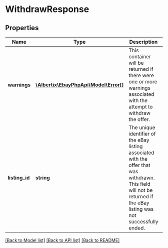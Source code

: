 # WithdrawResponse

## Properties
Name | Type | Description | Notes
------------ | ------------- | ------------- | -------------
**warnings** | [**\Albertix\EbayPhpApi\Model\Error[]**](Error.md) | This container will be returned if there were one or more warnings associated with the attempt to withdraw the offer. | [optional] 
**listing_id** | **string** | The unique identifier of the eBay listing associated with the offer that was withdrawn. This field will not be returned if the eBay listing was not successfully ended. | [optional] 

[[Back to Model list]](../README.md#documentation-for-models) [[Back to API list]](../README.md#documentation-for-api-endpoints) [[Back to README]](../README.md)



